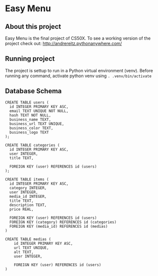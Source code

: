 # Easy Menu

## About this project

Easy Menu is the final project of CS50X. To see a working version of the project check out: http://andrereitz.pythonanywhere.com/

## Running project
The project is settup to run in a Python virtual environment (venv).
Before running any command, activate python venv using ` . .venv/bin/activate `

## Database Schema
```
CREATE TABLE users (
  id INTEGER PRIMARY KEY ASC,
  email TEXT UNIQUE NOT NULL,
  hash TEXT NOT NULL,
  business_name TEXT,
  business_url TEXT UNIQUE,
  business_color TEXT,
  business_logo TEXT
);

CREATE TABLE categories (
  id INTEGER PRIMARY KEY ASC,
  user INTEGER,
  title TEXT,
  
  FOREIGN KEY (user) REFERENCES id (users)
);

CREATE TABLE items (
  id INTEGER PRIMARY KEY ASC,
  category INTEGER,
  user INTEGER,
  media_id INTEGER,
  title TEXT,
  description TEXT,
  price REAL,

  FOREIGN KEY (user) REFERENCES id (users) 
  FOREIGN KEY (category) REFERENCES id (categories) 
  FOREIGN KEY (media_id) REFERENCES id (medias) 
)

CREATE TABLE medias (
    id INTEGER PRIMARY KEY ASC,
    url TEXT UNIQUE,
    alt TEXT,
    user INTEGER,

    FOREIGN KEY (user) REFERENCES id (users)
)
```